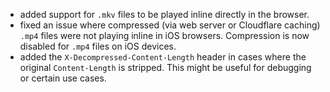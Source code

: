 - added support for `.mkv` files to be played inline directly in the browser.
- fixed an issue where compressed (via web server or Cloudflare caching) `.mp4` files were not playing inline in iOS browsers. Compression is now disabled for `.mp4` files on iOS devices.
- added the `X-Decompressed-Content-Length` header in cases where the original `Content-Length` is stripped. This might be useful for debugging or certain use cases.